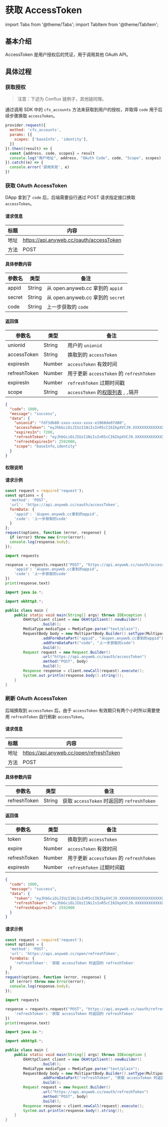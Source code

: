 # 获取 AccessToken

import Tabs from '@theme/Tabs'; import TabItem from '@theme/TabItem';

## 基本介绍

AccessToken 是用户授权后的凭证，用于调用其他 OAuth API。

## 具体过程

### 获取授权

> 注意：下述为 Conflux 链例子，其他链同理。

通过调用 SDK 中的 `cfx_accounts` 方法来获取到用户的授权，并取得 `code` 用于后续步骤换取 `accessToken`。

```javascript
provider.request({
  method: 'cfx_accounts',
  params: [{
    scopes: ['baseInfo', 'identity'],
  }]
}).then((result) => {
  const {address, code, scopes} = result
  console.log("用户地址", address, "OAuth Code", code, "Scope", scopes)
}).catch((e) => {
  console.error('调用失败', e)
})
```

### 获取 OAuth AccessToken

DApp 拿到了 `code` 后，后端需要自行通过 POST 请求指定接口换取 `accessToken`。

#### 请求信息

| 标题   | 内容                                      |
|------|-----------------------------------------|
| 地址   | https://api.anyweb.cc/oauth/accessToken |
| 方法   | POST                                    |

#### 具体参数内容

| 参数名    | 类型     | 备注                            |
|--------|--------|-------------------------------|
| appid  | String | 从 open.anyweb.cc 拿到的 `appid`  |
| secret | String | 从 open.anyweb.cc 拿到的 `secret` |
| code   | String | 上一步获取的 `code`                 |

#### 返回值

| 参数名          | 类型     | 备注                                                                       |
|--------------|--------|--------------------------------------------------------------------------|
| unionid      | String | 用户的 `unionid`                                                            |
| accessToken  | String | 换取到的 `accessToken`                                                       |
| expiresIn    | Number | `accessToken` 有效时间                                                       |
| refreshToken | Number | 用于更新 `accessToken` 的 `refreshToken`                                      |
| expiresIn    | Number | `refreshToken` 过期时间戳                                                     |
| scope        | String | `accessToken` 的[权限列表](https://wiki.anyweb.cc/docs/usage#conflux) , `,`隔开 |

```json
{
  "code": 1000,
  "message": "success",
  "data": {
    "unionid": "fdf3db80-xxxx-xxxx-xxxx-e1060de07d80",
    "accessToken": "eyJhbGciOiJIUzI1NiIsInR5cCI6IkpXVCJ9.XXXXXXXXXXXXXXXXXXXXXXXXXXXXXXXXXXXXXXXXXXXXXXXXXXXXXXXXXXXXXX1hZjMyLWUxMDYwZGUwN2Q4MCIsImFwcGlkIjoiMWQxNDdjMDctNjM5Zi00YWI0LWFiNDktNzNkMWQ4OTkwOTk5IiwiaXNSZWZyZXNoIjpmYWxzZSwiaWF0IjoxNjXXXXXXXXXXXXXXXXXXXXXXXXXXXXXXXX.zKKYZcNTZ-PMSW6OgpIomai5IU1ehDYgxDw90RU8rRs",
    "expiresIn": 7200,
    "refreshToken": "eyJhbGciOiJIUzI1NiIsInR5cCI6IkpXVCJ9.XXXXXXXXXXXXXXXXXXXXXXXXXXXXXXXXXXXXXXXXXXXXXXXXXXXXXXXXXXXXXXQtYWYzMi1lMTA2MGRlMDdkODAiLCJhcHBpZCI6IjFkMTQ3YzA3LTYzOWYtNGFiNC1hYjQ5LTczZDFkODk5MDk5OSIsImlzUmVmcmVzaCI6dHJ1ZSwiaWF0IjoxNjXXXXXXXXXXXXXXXXXXXXXXXXXXXXXXX.fHm7xf9CWAXbN3rlJ83ExAC1aW9kmK-N6FyvyqcYumA",
    "refreshExpiresIn": 2592000,
    "scope": "baseInfo,identity"
  }
}
```

#### 权限说明

#### 请求示例

<Tabs>
<TabItem value="js" label="Node">

```javascript
const request = require('request');
const options = {
  'method': 'POST',
  'url': 'https://api.anyweb.cc/oauth/accessToken',
  formData: {
    'appid': '从open.anyweb.cc拿到的appid',
    'code': '上一步获取的code'
  }
};
request(options, function (error, response) {
  if (error) throw new Error(error);
  console.log(response.body);
});
```

</TabItem>
<TabItem value="py" label="Python">

```py
import requests

response = requests.request("POST", "https://api.anyweb.cc/oauth/accessToken", data={
    'appid': '从open.anyweb.cc拿到的appid',
    'code': '上一步获取的code'
})
print(response.text)
```

</TabItem>
<TabItem value="java" label="Java">

```java
import java.io.*;

import okhttp3.*;

public class main {
    public static void main(String[] args) throws IOException {
        OkHttpClient client = new OkHttpClient().newBuilder()
                .build();
        MediaType mediaType = MediaType.parse("text/plain");
        RequestBody body = new MultipartBody.Builder().setType(MultipartBody.FORM)
                .addFormDataPart("appid", "从open.anyweb.cc拿到的appid")
                .addFormDataPart("code", "上一步获取的code")
                .build();
        Request request = new Request.Builder()
                .url("https://api.anyweb.cc/oauth/accessToken")
                .method("POST", body)
                .build();
        Response response = client.newCall(request).execute();
        System.out.println(response.body().string());
    }
}

```

</TabItem>
</Tabs>

### 刷新 OAuth AccessToken

后端换取到 `accessToken` 后，由于 `accessToken` 有效期只有两个小时所以需要使用 `refreshToken` 自行刷新 `accessToken`。

#### 请求信息

| 标题   | 内容                                      |
|------|-----------------------------------------|
| 地址   | https://api.anyweb.cc/open/refreshToken |
| 方法   | POST                                    |

#### 具体参数内容

| 参数名          | 类型     | 备注                                   |
|--------------|--------|--------------------------------------|
| refreshToken | String | 获取 `accessToken` 时返回的 `refreshToken` |

#### 返回值

| 参数名          | 类型     | 备注                                  |
|--------------|--------|-------------------------------------|
| token        | String | 换取到的 `accessToken`                  |
| expire       | Number | `accessToken` 有效时间                  |
| refreshToken | Number | 用于更新 `accessToken` 的 `refreshToken` |
| expiresIn    | Number | `refreshToken` 过期时间戳                |

```json
{
  "code": 1000,
  "message": "success",
  "data": {
    "token": "eyJhbGciOiJIUzI1NiIsInR5cCI6IkpXVCJ9.XXXXXXXXXXXXXXXXXXXXXXXXXXXXXXXXXXXXXXXXXXXXXXXXXXXXXXXXXXXXXX1hZjMyLWUxMDYwZGUwN2Q4MCIsImFwcGlkIjoiMWQxNDdjMDctNjM5Zi00YWI0LWFiNDktNzNkMWQ4OTkwOTk5IiwiaXNSZWZyZXNoIjpmYWxzZSwiaWF0IjoxNjXXXXXXXXXXXXXXXXXXXXXXXXXXXXXXXX.zKKYZcNTZ-PMSW6OgpIomai5IU1ehDYgxDw90RU8rRs",
    "refreshToken": "eyJhbGciOiJIUzI1NiIsInR5cCI6IkpXVCJ9.XXXXXXXXXXXXXXXXXXXXXXXXXXXXXXXXXXXXXXXXXXXXXXXXXXXXXXXXXXXXXXQtYWYzMi1lMTA2MGRlMDdkODAiLCJhcHBpZCI6IjFkMTQ3YzA3LTYzOWYtNGFiNC1hYjQ5LTczZDFkODk5MDk5OSIsImlzUmVmcmVzaCI6dHJ1ZSwiaWF0IjoxNjXXXXXXXXXXXXXXXXXXXXXXXXXXXXXXX.fHm7xf9CWAXbN3rlJ83ExAC1aW9kmK-N6FyvyqcYumA",
    "refreshExpiresIn": 2592000
  }
}
```

#### 请求示例

<Tabs>
<TabItem value="js" label="Node">

```javascript
const request = require('request');
const options = {
  'method': 'POST',
  'url': 'https://api.anyweb.cc/open/refreshToken',
  formData: {
    'refreshToken': '获取 accessToken 时返回的 refreshToken'
  }
};
request(options, function (error, response) {
  if (error) throw new Error(error);
  console.log(response.body);
});
```

</TabItem>
<TabItem value="py" label="Python">

```py
import requests

response = requests.request("POST", "https://api.anyweb.cc/oauth/refreshToken", data={
    'refreshToken': '获取 accessToken 时返回的 refreshToken'
})
print(response.text)
```

</TabItem>
<TabItem value="java" label="Java">

```java
import java.io.*;

import okhttp3.*;

public class main {
    public static void main(String[] args) throws IOException {
        OkHttpClient client = new OkHttpClient().newBuilder()
                .build();
        MediaType mediaType = MediaType.parse("text/plain");
        RequestBody body = new MultipartBody.Builder().setType(MultipartBody.FORM)
                .addFormDataPart("refreshToken", "获取 accessToken 时返回的 refreshToken")
                .build();
        Request request = new Request.Builder()
                .url("https://api.anyweb.cc/oauth/refreshToken")
                .method("POST", body)
                .build();
        Response response = client.newCall(request).execute();
        System.out.println(response.body().string());
    }
}

```

</TabItem>
</Tabs>

